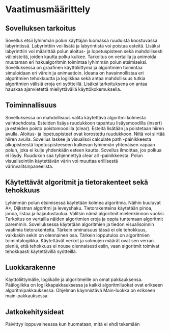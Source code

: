 # Vaatimusmäärittely

## Sovelluksen tarkoitus

Sovellus etsii lyhimmän polun käyttäjän luomassa ruuduista koostuvassa labyrintissä. Labyrinttiin voi lisätä ja labyrintistä voi poistaa esteitä. Lisäksi labyrinttiin voi määrittää polun aloitus- ja lopetuspisteen sekä mahdollisesti välipisteitä, joiden kautta polku kulkee. Tarkoitus on vertailla ja animoida muutaman eri hakualgoritmin toimintaa lyhimmän polun etsimiseksi. Sovelluksessa on graafinen käyttöliittymä ja algoritmien toimintaa simuloidaan eri värein ja animaatioin. Ideana on havainnollistaa eri algoritmien tehokkuutta ja logiikkaa sekä antaa mahdollisuus tutkia algoritmien välisiä eroja eri syötteillä. Lisäksi tarkoituksena on antaa hauskaa ajanvietettä miellyttävällä käyttökokemuksella.

## Toiminnallisuus

Sovelluksessa on mahdollisuus valita käytettävä algoritmi kolmesta vaihtoehdosta. Esteiden lisäys ruudukkoon tapahtuu lisäysmoodilla (insert) ja esteiden poisto poistomoodilla (clear). Esteitä lisätään ja poistetaan hiiren avulla. Aloitus- ja lopetuspisteet ovat korostettu ruudukkoon. Niitä voi siirtää hiiren avulla. Sovellus laskee ja visualisoi calculate path -painikkeesta alkupisteestä lopetuspisteeseen kulkevan lyhimmän yhtenäisen vapaan polun, joka ei kulje yhdenkään esteen kautta. Sovellus ilmoittaa, jos polkua ei löydy. Ruudukon saa tyhjennettyä clear all -painikkeesta. Polun visualisointiin käytettävän värin voi muuttaa erillisestä värinvalitsinpaneelista.

## Käytettävät algoritmit ja tietorakenteet sekä tehokkuus

Lyhimmän polun etsimisessä käytetään kolmea algoritmia. Näihin kuuluvat A*, Dijkstran algoritmi ja leveyshaku. Tietorakenteina käytetään pinoa, jonoa, listaa ja hajautustaulua. Valitsin nämä algoritmit mielenkiinnon vuoksi. Tarkoitus on vertailla näiden algoritmien eroja ja oppia tuntemaan algoritmit paremmin. Sovelluksessa käytetään algoritmien ja tiedon visualisoinnin vaatimia tietorakenteita. Tärkein ominaisuus tässä ei ole tehokkuus, vaikkakin sekin on olennainen osa. Tärkein lopputulos on algoritmien toimintalogiikka. Käytettävät verkot ja solmujen määrät ovat sen verran pieniä, että tehokkuus ei nouse olennaisesti esiin, vaan algoritmit toimivat tehokkaasti käytettävillä syötteillä.

## Luokkarakenne

Käyttöliittymälle, logiikalle ja algoritmeille on omat pakkauksensa. Päälogiikka on logiikkapakkauksessa ja kaikki algoritmiluokat ovat erikseen algoritmipakkauksessa. Ohjelman käynnistävä Main-luokka on erikseen main-pakkauksessa.

## Jatkokehitysideat

Päivittyy loppuvaiheessa kun huomataan, mitä ei ehdi tekemään


